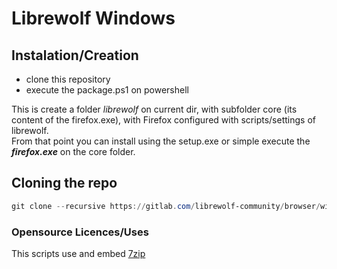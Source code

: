 # Librewolf Windows

## Instalation/Creation
 * clone this repository
 * execute the package.ps1 on powershell  

 This is create a folder *librewolf* on current dir, with subfolder core (its content of the firefox.exe), with Firefox configured with scripts/settings of librewolf.  
 From that point you can install using the setup.exe or simple execute the ***firefox.exe*** on the core folder.

## Cloning the repo
```powershell
git clone --recursive https://gitlab.com/librewolf-community/browser/windows.git
```

### Opensource Licences/Uses
This scripts use and embed [7zip](https://www.7-zip.org/)
